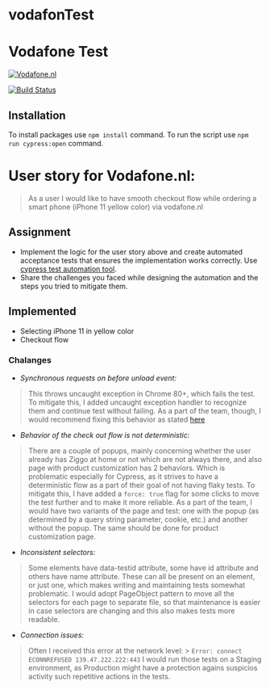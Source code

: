 # vodafonTest

# Vodafone Test

[![Vodafone.nl](https://www.shebanian.com/blogitems/392-liberty-global-en-vodafone-samen-vodafoneziggo.gif)](https://www.vodafone.nl/)

[![Build Status](https://api.travis-ci.org/jane-gerashchenko/vodafonTest.svg?branch=master)](https://travis-ci.com/github/jane-gerashchenko/vodafonTest)

## Installation
To install packages use ``npm install`` command. To run the script use ``npm run cypress:open`` command.

# User story for Vodafone.nl:
> As a user I would like to have smooth checkout flow while ordering a smart phone (iPhone 11 yellow color) via vodafone.nl

## Assignment
  - Implement the logic for the user story above and create automated acceptance tests that ensures the implementation works correctly. Use [cypress test automation tool](https://www.cypress.io/).
  - Share the challenges you faced while designing the automation and the steps you tried to mitigate them.

## Implemented
 - Selecting iPhone 11 in yellow color
 - Checkout flow
 
### Chalanges
 - *Synchronous requests on before unload event:*
> This throws uncaught exception in Chrome 80+, which fails the test.
To mitigate this, I added uncaught exception handler to recognize them and continue test without failing.
> As a part of the team, though, I would recommend fixing this behavior as stated [here](https://www.chromestatus.com/feature/4664843055398912)

 - *Behavior of the check out flow is not deterministic:*
> There are a couple of popups, mainly concerning whether the user already has Ziggo at home or not which are not always there, and also page with product customization has 2 behaviors. Which is problematic especially for Cypress, as it strives to have a deterministic flow as a part of their goal of not having flaky tests. To mitigate this, I have added a ``force: true`` flag for some clicks to move the test further and to make it more reliable.
> As a part of the team, I would have two variants of the page and test: one with the popup (as determined by a query string parameter, cookie, etc.) and another without the popup. The same should be done for product customization page.

 - *Inconsistent selectors:*
> Some elements have data-testid attribute, some have id attribute and others have name attribute. These can all be present on an element, or just one, which makes writing and maintaining tests somewhat problematic. I would adopt PageObject pattern to move all the selectors for each page to separate file, so that maintenance is easier in case selectors are changing and this also makes tests more readable.

- *Connection issues:*
> Often I received this error at the network level: > ``Error: connect ECONNREFUSED 139.47.222.222:443``
> I would run those tests on a Staging environment, as Production might have a protection agains suspicios activity such repetitive actions in the tests.
